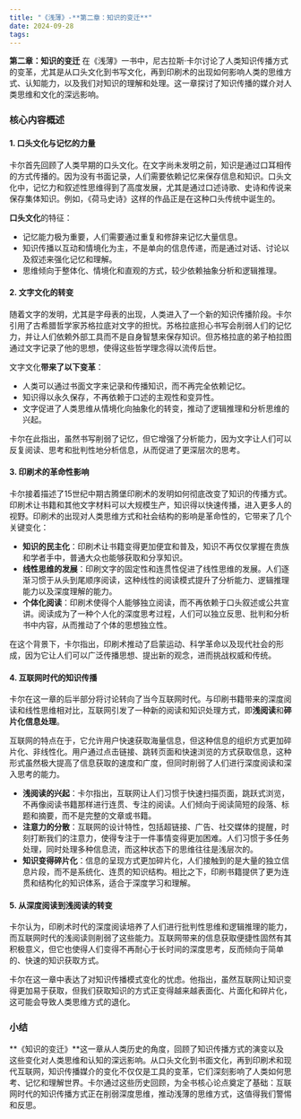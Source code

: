 ```yaml
---
title: "《浅薄》-**第二章：知识的变迁**"
date: 2024-09-28
tags: 
---
```

**第二章：知识的变迁** 在《浅薄》一书中，尼古拉斯·卡尔讨论了人类知识传播方式的变革，尤其是从口头文化到书写文化，再到印刷术的出现如何影响人类的思维方式、认知能力，以及我们对知识的理解和处理。这一章探讨了知识传播的媒介对人类思维和文化的深远影响。

### 核心内容概述

#### 1. **口头文化与记忆的力量**
卡尔首先回顾了人类早期的口头文化。在文字尚未发明之前，知识是通过口耳相传的方式传播的。因为没有书面记录，人们需要依赖记忆来保存信息和知识。口头文化中，记忆力和叙述性思维得到了高度发展，尤其是通过口述诗歌、史诗和传说来保存集体知识。例如，《荷马史诗》这样的作品正是在这种口头传统中诞生的。

**口头文化**的特征：
- 记忆能力极为重要，人们需要通过重复和修辞来记忆大量信息。
- 知识传播以互动和情境化为主，不是单向的信息传递，而是通过对话、讨论以及叙述来强化记忆和理解。
- 思维倾向于整体化、情境化和直观的方式，较少依赖抽象分析和逻辑推理。

#### 2. **文字文化的转变**
随着文字的发明，尤其是字母表的出现，人类进入了一个新的知识传播阶段。卡尔引用了古希腊哲学家苏格拉底对文字的担忧。苏格拉底担心书写会削弱人们的记忆力，并让人们依赖外部工具而不是自身智慧来保存知识。但苏格拉底的弟子柏拉图通过文字记录了他的思想，使得这些哲学理念得以流传后世。

文字文化**带来了以下变革**：
- 人类可以通过书面文字来记录和传播知识，而不再完全依赖记忆。
- 知识得以永久保存，不再依赖于口述的主观性和变异性。
- 文字促进了人类思维从情境化向抽象化的转变，推动了逻辑推理和分析思维的兴起。

卡尔在此指出，虽然书写削弱了记忆，但它增强了分析能力，因为文字让人们可以反复阅读、思考和批判性地分析信息，从而促进了更深层次的思考。

#### 3. **印刷术的革命性影响**
卡尔接着描述了15世纪中期古腾堡印刷术的发明如何彻底改变了知识的传播方式。印刷术让书籍和其他文字材料可以大规模生产，知识得以快速传播，进入更多人的视野。印刷术的出现对人类思维方式和社会结构的影响是革命性的，它带来了几个关键变化：

- **知识的民主化**：印刷术让书籍变得更加便宜和普及，知识不再仅仅掌握在贵族和学者手中，普通大众也能够获取和分享知识。
- **线性思维的发展**：印刷文字的固定性和连贯性促进了线性思维的发展。人们逐渐习惯于从头到尾顺序阅读，这种线性的阅读模式提升了分析能力、逻辑推理能力以及深度理解的能力。
- **个体化阅读**：印刷术使得个人能够独立阅读，而不再依赖于口头叙述或公共宣讲。阅读成为了一种个人化的深度思考过程，人们可以独立反思、批判和分析书中内容，从而推动了个体的思想独立性。

在这个背景下，卡尔指出，印刷术推动了启蒙运动、科学革命以及现代社会的形成，因为它让人们可以广泛传播思想、提出新的观念，进而挑战权威和传统。

#### 4. **互联网时代的知识传播**
卡尔在这一章的后半部分将讨论转向了当今互联网时代。与印刷书籍带来的深度阅读和线性思维相对比，互联网引发了一种新的阅读和知识处理方式，即**浅阅读**和**碎片化信息处理**。

互联网的特点在于，它允许用户快速获取海量信息，但这种信息的组织方式更加碎片化、非线性化。用户通过点击链接、跳转页面和快速浏览的方式获取信息，这种形式虽然极大提高了信息获取的速度和广度，但同时削弱了人们进行深度阅读和深入思考的能力。

- **浅阅读的兴起**：卡尔指出，互联网让人们习惯于快速扫描页面，跳跃式浏览，不再像阅读书籍那样进行连贯、专注的阅读。人们倾向于阅读简短的段落、标题和摘要，而不是完整的文章或书籍。
- **注意力的分散**：互联网的设计特性，包括超链接、广告、社交媒体的提醒，时刻打断我们的注意力，使得专注于一件事情变得更加困难。人们习惯于多任务处理，同时处理多种信息流，而这种状态下的思维往往是浅层次的。
- **知识变得碎片化**：信息的呈现方式更加碎片化，人们接触到的是大量的独立信息片段，而不是系统化、连贯的知识结构。相比之下，印刷书籍提供了更为连贯和结构化的知识体系，适合于深度学习和理解。

#### 5. **从深度阅读到浅阅读的转变**
卡尔认为，印刷术时代的深度阅读培养了人们进行批判性思维和逻辑推理的能力，而互联网时代的浅阅读则削弱了这些能力。互联网带来的信息获取便捷性固然有其积极意义，但它也使得人们变得不再耐心于长时间的深度思考，反而倾向于简单的、快速的知识获取方式。

卡尔在这一章中表达了对知识传播模式变化的忧虑。他指出，虽然互联网让知识变得更加易于获取，但我们获取知识的方式正变得越来越表面化、片面化和碎片化，这可能会导致人类思维方式的退化。

### 小结
**《知识的变迁》**这一章从人类历史的角度，回顾了知识传播方式的演变以及这些变化对人类思维和认知的深远影响。从口头文化到书面文化，再到印刷术和现代互联网，知识传播媒介的变化不仅仅是工具的变革，它们深刻影响了人类如何思考、记忆和理解世界。卡尔通过这些历史回顾，为全书核心论点奠定了基础：互联网时代的知识传播方式正在削弱深度思维，推动浅薄的思维方式，这值得我们警惕和反思。
